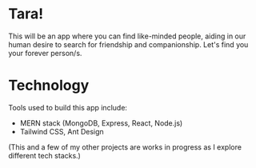# Tara!
This will be an app where you can find like-minded people, aiding in our human desire to search for friendship and companionship. Let's find you your forever person/s.

# Technology
Tools used to build this app include:
- MERN stack (MongoDB, Express, React, Node.js)
- Tailwind CSS, Ant Design
<!-- - Vercel; eventually, GCP or AWS -->

(This and a few of my other projects are works in progress as I explore different tech stacks.)